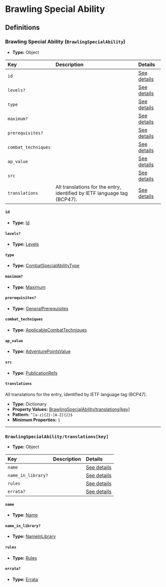 # Brawling Special Ability

## Definitions

### <a name="BrawlingSpecialAbility"></a> Brawling Special Ability (`BrawlingSpecialAbility`)

- **Type:** Object

Key | Description | Details
:-- | :-- | :--
`id` |  | <a href="#BrawlingSpecialAbility/id">See details</a>
`levels?` |  | <a href="#BrawlingSpecialAbility/levels">See details</a>
`type` |  | <a href="#BrawlingSpecialAbility/type">See details</a>
`maximum?` |  | <a href="#BrawlingSpecialAbility/maximum">See details</a>
`prerequisites?` |  | <a href="#BrawlingSpecialAbility/prerequisites">See details</a>
`combat_techniques` |  | <a href="#BrawlingSpecialAbility/combat_techniques">See details</a>
`ap_value` |  | <a href="#BrawlingSpecialAbility/ap_value">See details</a>
`src` |  | <a href="#BrawlingSpecialAbility/src">See details</a>
`translations` | All translations for the entry, identified by IETF language tag (BCP47). | <a href="#BrawlingSpecialAbility/translations">See details</a>

#### <a name="BrawlingSpecialAbility/id"></a> `id`

- **Type:** <a href="../_Activatable.md#Id">Id</a>

#### <a name="BrawlingSpecialAbility/levels"></a> `levels?`

- **Type:** <a href="../_Activatable.md#Levels">Levels</a>

#### <a name="BrawlingSpecialAbility/type"></a> `type`

- **Type:** <a href="../_Activatable.md#CombatSpecialAbilityType">CombatSpecialAbilityType</a>

#### <a name="BrawlingSpecialAbility/maximum"></a> `maximum?`

- **Type:** <a href="../_Activatable.md#Maximum">Maximum</a>

#### <a name="BrawlingSpecialAbility/prerequisites"></a> `prerequisites?`

- **Type:** <a href="../_Prerequisite.md#GeneralPrerequisites">GeneralPrerequisites</a>

#### <a name="BrawlingSpecialAbility/combat_techniques"></a> `combat_techniques`

- **Type:** <a href="../_Activatable.md#ApplicableCombatTechniques">ApplicableCombatTechniques</a>

#### <a name="BrawlingSpecialAbility/ap_value"></a> `ap_value`

- **Type:** <a href="../_Activatable.md#AdventurePointsValue">AdventurePointsValue</a>

#### <a name="BrawlingSpecialAbility/src"></a> `src`

- **Type:** <a href="../source/_PublicationRef.md#PublicationRefs">PublicationRefs</a>

#### <a name="BrawlingSpecialAbility/translations"></a> `translations`

All translations for the entry, identified by IETF language tag (BCP47).

- **Type:** Dictionary
- **Property Values:** <a href="#BrawlingSpecialAbility/translations[key]">BrawlingSpecialAbility/translations[key]</a>
- **Pattern:** `^[a-z]{2}-[A-Z]{2}$`
- **Minimum Properties:** `1`

---

### <a name="BrawlingSpecialAbility/translations[key]"></a> `BrawlingSpecialAbility/translations[key]`

- **Type:** Object

Key | Description | Details
:-- | :-- | :--
`name` |  | <a href="#BrawlingSpecialAbility/translations[key]/name">See details</a>
`name_in_library?` |  | <a href="#BrawlingSpecialAbility/translations[key]/name_in_library">See details</a>
`rules` |  | <a href="#BrawlingSpecialAbility/translations[key]/rules">See details</a>
`errata?` |  | <a href="#BrawlingSpecialAbility/translations[key]/errata">See details</a>

#### <a name="BrawlingSpecialAbility/translations[key]/name"></a> `name`

- **Type:** <a href="../_Activatable.md#Name">Name</a>

#### <a name="BrawlingSpecialAbility/translations[key]/name_in_library"></a> `name_in_library?`

- **Type:** <a href="../_Activatable.md#NameInLibrary">NameInLibrary</a>

#### <a name="BrawlingSpecialAbility/translations[key]/rules"></a> `rules`

- **Type:** <a href="../_Activatable.md#Rules">Rules</a>

#### <a name="BrawlingSpecialAbility/translations[key]/errata"></a> `errata?`

- **Type:** <a href="../source/_Erratum.md#Errata">Errata</a>

